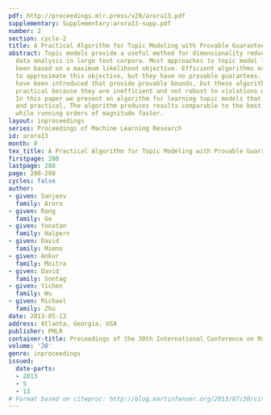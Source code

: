 ```yaml
---
pdf: http://proceedings.mlr.press/v28/arora13.pdf
supplementary: Supplementary:arora13-supp.pdf
number: 2
section: cycle-2
title: A Practical Algorithm for Topic Modeling with Provable Guarantees
abstract: Topic models provide a useful method for dimensionality reduction and exploratory
  data analysis in large text corpora. Most approaches to topic model learning have
  been based on a maximum likelihood objective. Efficient algorithms exist that attempt
  to approximate this objective, but they have no provable guarantees. Recently, algorithms
  have been introduced that provide provable bounds, but these algorithms are not
  practical because they are inefficient and not robust to violations of model assumptions.
  In this paper we present an algorithm for learning topic models that is both provable
  and practical. The algorithm produces results comparable to the best MCMC implementations
  while running orders of magnitude faster.
layout: inproceedings
series: Proceedings of Machine Learning Research
id: arora13
month: 0
tex_title: A Practical Algorithm for Topic Modeling with Provable Guarantees
firstpage: 280
lastpage: 288
page: 280-288
cycles: false
author:
- given: Sanjeev
  family: Arora
- given: Rong
  family: Ge
- given: Yonatan
  family: Halpern
- given: David
  family: Mimno
- given: Ankur
  family: Moitra
- given: David
  family: Sontag
- given: Yichen
  family: Wu
- given: Michael
  family: Zhu
date: 2013-05-13
address: Atlanta, Georgia, USA
publisher: PMLR
container-title: Proceedings of the 30th International Conference on Machine Learning
volume: '28'
genre: inproceedings
issued:
  date-parts:
  - 2013
  - 5
  - 13
# Format based on citeproc: http://blog.martinfenner.org/2013/07/30/citeproc-yaml-for-bibliographies/
---
```

